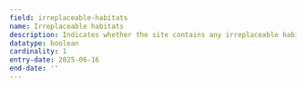 ```yaml
---
field: irreplaceable-habitats
name: Irreplaceable habitats
description: Indicates whether the site contains any irreplaceable habitats
datatype: boolean
cardinality: 1
entry-date: 2025-06-16
end-date: ''
---
```

